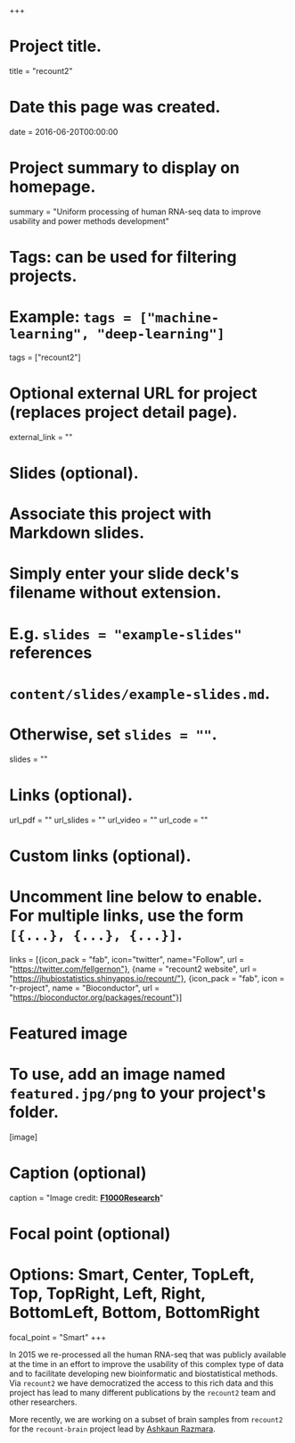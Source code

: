+++
# Project title.
title = "recount2"

# Date this page was created.
date = 2016-06-20T00:00:00

# Project summary to display on homepage.
summary = "Uniform processing of human RNA-seq data to improve usability and power methods development"

# Tags: can be used for filtering projects.
# Example: `tags = ["machine-learning", "deep-learning"]`
tags = ["recount2"]

# Optional external URL for project (replaces project detail page).
external_link = ""

# Slides (optional).
#   Associate this project with Markdown slides.
#   Simply enter your slide deck's filename without extension.
#   E.g. `slides = "example-slides"` references 
#   `content/slides/example-slides.md`.
#   Otherwise, set `slides = ""`.
slides = ""

# Links (optional).
url_pdf = ""
url_slides = ""
url_video = ""
url_code = ""

# Custom links (optional).
#   Uncomment line below to enable. For multiple links, use the form `[{...}, {...}, {...}]`.
links = [{icon_pack = "fab", icon="twitter", name="Follow", url = "https://twitter.com/fellgernon"}, {name = "recount2 website", url = "https://jhubiostatistics.shinyapps.io/recount/"}, {icon_pack = "fab", icon = "r-project", name = "Bioconductor", url = "https://bioconductor.org/packages/recount"}]

# Featured image
# To use, add an image named `featured.jpg/png` to your project's folder. 
[image]
  # Caption (optional)
  caption = "Image credit: [**F1000Research**](https://f1000research.com/articles/6-1558/v1)"
  
  # Focal point (optional)
  # Options: Smart, Center, TopLeft, Top, TopRight, Left, Right, BottomLeft, Bottom, BottomRight
  focal_point = "Smart"
+++

In 2015 we re-processed all the human RNA-seq that was publicly available at the time in an effort to improve the usability of this complex type of data and to facilitate developing new bioinformatic and biostatistical methods. Via `recount2` we have democratized the access to this rich data and this project has lead to many different publications by the `recount2` team and other researchers.

More recently, we are working on a subset of brain samples from `recount2` for the `recount-brain` project lead by [Ashkaun Razmara](/authors/arazmara/).




